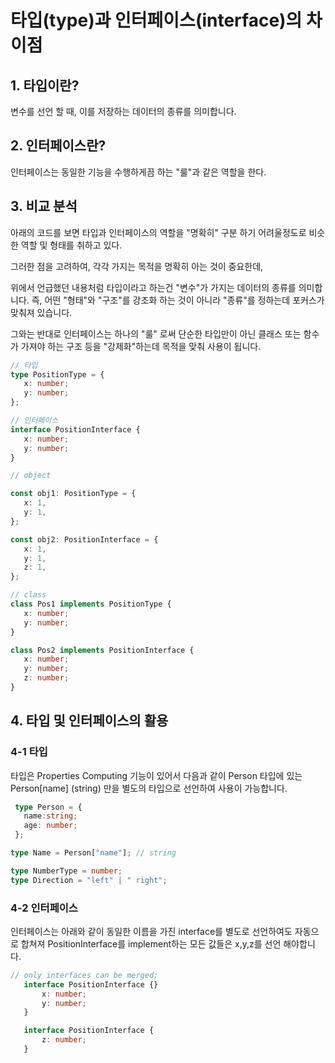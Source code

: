 # 타입(type)과 인터페이스(interface)의 차이점

## 1. 타입이란?
 변수를 선언 할 때, 이를 저장하는 데이터의 종류를 의미합니다.


 ## 2. 인터페이스란?
 인터페이스는 동일한 기능을 수행하게끔 하는 "룰"과 같은 역할을 한다.


 ## 3. 비교 분석

 아래의 코드를 보면 타입과 인터페이스의 역할을 "명확히" 구분 하기 어려울정도로 비슷한 역할 및 형태를 취하고 있다.  
 
 그러한 점을 고려하여, 각각 가지는 목적을 명확히 아는 것이 중요한데,

 위에서 언급했던 내용처럼 타입이라고 하는건 "변수"가 가지는 데이터의 종류를 의미합니다. 즉, 어떤 "형태"와 "구조"를 강조화 하는 것이 아니라 "종류"를 정하는데 포커스가 맞춰져 있습니다.

 그와는 반대로 인터페이스는 하나의 "룰" 로써 단순한 타입만이 아닌 클래스 또는 함수가 가져야 하는 구조 등을 "강제화"하는데 목적을 맞춰 사용이 됩니다.


 ``` typescript
 // 타입
type PositionType = {
    x: number;
    y: number;
};      

// 인터페이스
interface PositionInterface {
    x: number;
    y: number;
}

// object

const obj1: PositionType = {
    x: 1,
    y: 1,
};

const obj2: PositionInterface = {
    x: 1,
    y: 1,
    z: 1,
};

// class
class Pos1 implements PositionType {
    x: number;
    y: number;
}

class Pos2 implements PositionInterface {
    x: number;
    y: number;
    z: number;
}
 ```

  ## 4. 타입 및 인터페이스의 활용

  ### 4-1 타입  
  타입은 Properties Computing 기능이 있어서 다음과 같이 Person 타입에 있는 Person[name] (string) 만을 별도의 타입으로 선언하여 사용이 가능합니다.  

 ```typescript
  type Person = {
    name:string;
    age: number;
  };

type Name = Person["name"]; // string

type NumberType = number;
type Direction = "left" | " right";
```
  
  ### 4-2 인터페이스
인터페이스는 아래와 같이 동일한 이름을 가진 interface를 별도로 선언하여도 자동으로 합쳐져 PositionInterface를 implement하는 모든 값들은 x,y,z를 선언 해야합니다.
 ```typescript
 // only interfaces can be merged;
    interface PositionInterface {}
        x: number;
        y: number;
    }

    interface PositionInterface {
        z: number;
    }
  ```